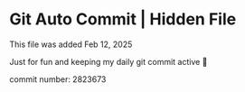 # Git Auto Commit | Hidden File

This file was added Feb 12, 2025

Just for fun and keeping my daily git commit active 🤪

commit number: 2823673
